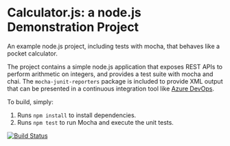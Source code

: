 Calculator.js: a node.js Demonstration Project
==============================================
An example node.js project, including tests with mocha, that behaves like
a pocket calculator.

The project contains a simple node.js application that exposes REST APIs
to perform arithmetic on integers, and provides a test suite with mocha
and chai.  The `mocha-junit-reporters` package is included to provide XML
output that can be presented in a continuous integration tool like
[Azure DevOps](https://azure.com/devops).

To build, simply:

1. Runs `npm install` to install dependencies.
2. Runs `npm test` to run Mocha and execute the unit tests.

[![Build Status](https://dev.azure.com/rwa2208/Integrating%20External%20Source%20Control%20with%20Azure%20Pipelines/_apis/build/status/renaud2208.calculator?branchName=master)](https://dev.azure.com/rwa2208/Integrating%20External%20Source%20Control%20with%20Azure%20Pipelines/_build/latest?definitionId=3&branchName=master)
